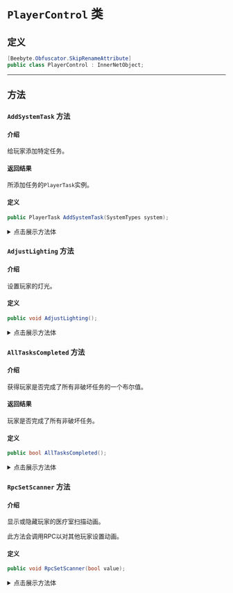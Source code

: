 # `PlayerControl` 类
## 定义
```csharp
[Beebyte.Obfuscator.SkipRenameAttribute]
public class PlayerControl : InnerNetObject;
```
-----------------
## 方法
### `AddSystemTask` 方法
#### 介绍
给玩家添加特定任务。
#### 返回结果
所添加任务的`PlayerTask`实例。
#### 定义
```csharp
public PlayerTask AddSystemTask(SystemTypes system);
```
<details>
<summary>点击展示方法体</summary>

```csharp
if (!base.AmOwner)
{
	return null;
}
PlayerTask playerTask = Object.Instantiate<PlayerTask>(ShipStatus.Instance.GetSabotageTask(system), base.transform);
playerTask.Id = 255U;
playerTask.Owner = this;
playerTask.Initialize();
this.myTasks.Add(playerTask);
return playerTask;
```
</details>

### `AdjustLighting` 方法
#### 介绍
设置玩家的灯光。
#### 定义
```csharp
public void AdjustLighting();
```
<details>
<summary>点击展示方法体</summary>

```csharp
if (PlayerControl.LocalPlayer != this)
{
	return;
}
float flashlightSize = 0f;
if (this.IsFlashlightEnabled())
{
	if (this.Data.Role.IsImpostor)
	{
		GameOptionsManager.Instance.CurrentGameOptions.TryGetFloat(FloatOptionNames.ImpostorFlashlightSize, out flashlightSize);
	}
	else
	{
		GameOptionsManager.Instance.CurrentGameOptions.TryGetFloat(FloatOptionNames.CrewmateFlashlightSize, out flashlightSize);
	}
}
this.SetFlashlightInputMethod();
this.lightSource.SetupLightingForGameplay(this.IsFlashlightEnabled(), flashlightSize, this.TargetFlashlight.transform);
```
</details>

### `AllTasksCompleted` 方法
#### 介绍
获得玩家是否完成了所有非破坏任务的一个布尔值。
#### 返回结果
玩家是否完成了所有非破坏任务。
#### 定义
```csharp
public bool AllTasksCompleted();
```
<details>
<summary>点击展示方法体</summary>

```csharp
if (PlayerControl.LocalPlayer != this)
{
	return;
}
float flashlightSize = 0f;
if (this.IsFlashlightEnabled())
{
	if (this.Data.Role.IsImpostor)
	{
		GameOptionsManager.Instance.CurrentGameOptions.TryGetFloat(FloatOptionNames.ImpostorFlashlightSize, out flashlightSize);
	}
	else
	{
		GameOptionsManager.Instance.CurrentGameOptions.TryGetFloat(FloatOptionNames.CrewmateFlashlightSize, out flashlightSize);
	}
}
this.SetFlashlightInputMethod();
this.lightSource.SetupLightingForGameplay(this.IsFlashlightEnabled(), flashlightSize, this.TargetFlashlight.transform);
```
</details>

### `RpcSetScanner` 方法
#### 介绍
显示或隐藏玩家的医疗室扫描动画。

此方法会调用RPC以对其他玩家设置动画。
#### 定义
```csharp
public void RpcSetScanner(bool value);
```
<details>
<summary>点击展示方法体</summary>

```csharp
byte b = this.scannerCount + 1;
this.scannerCount = b;
byte b2 = b;
if (AmongUsClient.Instance.AmClient)
{
	this.SetScanner(value, b2);
}
if (!GameManager.Instance.LogicOptions.GetVisualTasks())
{
	return;
}
MessageWriter messageWriter = AmongUsClient.Instance.StartRpc(this.NetId, 15, 1);
messageWriter.Write(value);
messageWriter.Write(b2);
messageWriter.EndMessage();
```
</details>